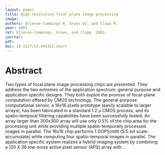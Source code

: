 ```yaml
---
layout: paper
title: High-resolution focal plane image processing
image:
authors: Etienne-Cummings R, Gruev DI, and Clapp M.
year: 2001
ref: Etienne-Cummings, Gruev, and Clapp. 2001.
journal: 
pdf: 
doi: 10.1117/12.445322.short
---
```


# Abstract
Two types of focal plane image processing chips are presented. They address the two extremes of the application spectrum: general purpose and application specific designs. They both exploit the promise of focal-plane computation offered by CMOS technology. The general-purpose computational sensor, a 16x16 pixels prototype (easily scalable to larger arrays), has been fabricated in a standard 1.2 μ CMOS process, and its spatio-temporal filtering capabilities have been successfully tested. An array larger than 300x300 array will use only 0.5% of the chip area for the processing unit while providing multiple spatio-temporally processed images in parallel. The 16x16 chip performs 1 GOPS/mW (5.5-bit scale-accumulate) while computing four spatio-temporal images in parallel. The application specific system realizes a hybrid imaging system by combining a 120 X 36 low-noise active pixel sensor (APS) array with …


